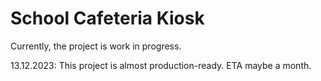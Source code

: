 # School Cafeteria Kiosk

Currently, the project is work in progress.

13.12.2023: This project is almost production-ready. ETA maybe a month.
